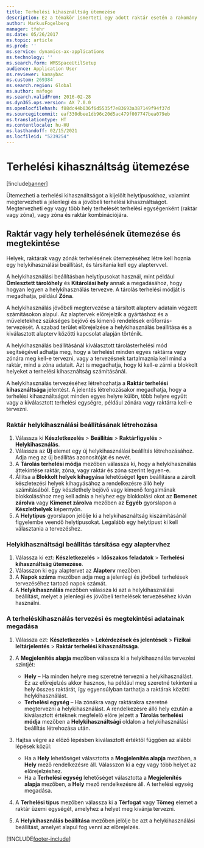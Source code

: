 ```yaml
---
title: Terhelési kihasználtság ütemezése
description: Ez a témakör ismerteti egy adott raktár esetén a rakomány beállítását és ütemezését.
author: MarkusFogelberg
manager: tfehr
ms.date: 05/26/2017
ms.topic: article
ms.prod: ''
ms.service: dynamics-ax-applications
ms.technology: ''
ms.search.form: WMSSpaceUtilSetup
audience: Application User
ms.reviewer: kamaybac
ms.custom: 269384
ms.search.region: Global
ms.author: mafoge
ms.search.validFrom: 2016-02-28
ms.dyn365.ops.version: AX 7.0.0
ms.openlocfilehash: f88dc44b036f6d5535f7e83693a387149f94f37d
ms.sourcegitcommit: eaf330dbee1db96c20d5ac479f007747bea079eb
ms.translationtype: HT
ms.contentlocale: hu-HU
ms.lasthandoff: 02/15/2021
ms.locfileid: "5239254"
---
```

# <a name="schedule-load-utilization"></a>Terhelési kihasználtság ütemezése

[!include[banner](../includes/banner.md)]

Ütemezheti a terhelési kihasználtságot a kijelölt helytípusokhoz, valamint megtervezheti a jelenlegi és a jövőbeli terhelési kihasználtságot. Megtervezheti egy vagy több hely terhelését terhelési egységenként (raktár vagy zóna), vagy zóna és raktár kombinációjára.

## <a name="schedule-and-view-the-load-for-a-warehouse-or-site"></a>Raktár vagy hely terhelésének ütemezése és megtekintése

Helyek, raktárak vagy zónák terhelésének ütemezéséhez létre kell hoznia egy helykihasználási beállítást, és társítania kell egy alaptervvel.

A helykihasználási beállításban helytípusokat használ, mint például **Ömlesztett tárolóhely** és **Kitárolási hely** annak a megadásához, hogy hogyan legyen a helykihasználás tervezve. A tárolás terhelési módját is megadhatja, például **Zóna**.

A helykihasználás jövőbeli megtervezése a társított alapterv adatain végzett számításokon alapul. Az alaptervek előrejelzik a gyártáshoz és a műveletekhez szükséges bejövő és kimenő rendelések erőforrás-tervezését. A szabad terület előrejelzése a helykihasználás beállítása és a kiválasztott alapterv közötti kapcsolat alapján történik.

A helykihasználás beállításánál kiválasztott tárolásterhelési mód segítségével adhatja meg, hogy a terhelést minden egyes raktárra vagy zónára meg kell-e tervezni, vagy a tervezésnek tartalmaznia kell mind a raktár, mind a zóna adatait. Azt is megadhatja, hogy ki kell-e zárni a blokkolt helyeket a terhelési kihasználtság számításánál.

A helykihasználás tervezéséhez létrehozhatja a **Raktár terhelési kihasználtsága** jelentést. A jelentés létrehozásakor megadhatja, hogy a terhelési kihasználtságot minden egyes helyre külön, több helyre együtt vagy a kiválasztott terhelési egységre, például zónára vagy raktárra kell-e tervezni.

### <a name="create-a-space-utilization-setup-for-a-warehouse"></a>Raktár helykihasználási beállításának létrehozása

1. Válassza ki **Készletkezelés** \> **Beállítás** \> **Raktárfigyelés** \> **Helykihasználás**.
2. Válassza az **Új** elemet egy új helykihasználási beállítás létrehozásához. Adja meg az új beállítás azonosítóját és nevét.
3. A **Tárolás terhelési módja** mezőben válassza ki, hogy a helykihasználás áttekintése raktár, zóna, vagy raktár és zóna szerint legyen-e.
4. Állítsa a **Blokkolt helyek kihagyása** lehetőséget **Igen** beállításra a zárolt készletezési helyek kihagyásához a rendelkezésre álló hely számításából. Egy készlethely bejövő vagy kimenő forgalmának blokkolásához meg kell adnia a helyhez egy blokkolási okot az **Bemenet zárolva** vagy **Kimenet zárolva** mezőben az **Egyéb** gyorslapon a **Készlethelyek** képernyőn.
5. A **Helytípus** gyorslapon jelölje ki a helykihasználtság kiszámításánál figyelembe veendő helytípusokat. Legalább egy helytípust ki kell választania a tervezéshez.

### <a name="associate-a-space-utilization-setup-with-a-master-plan"></a>Helykihasználtsági beállítás társítása egy alaptervhez

1. Válassza ki ezt: **Készletkezelés** \> **Időszakos feladatok** \> **Terhelési kihasználtság ütemezése**.
2. Válasszon ki egy alaptervet az **Alapterv** mezőben.
3. A **Napok száma** mezőben adja meg a jelenlegi és jövőbeli terhelések tervezéséhez tartozó napok számát.
4. A **Helykihasználás** mezőben válassza ki azt a helykihasználási beállítást, melyet a jelenlegi és jövőbeli terhelések tervezéséhez kíván használni.

### <a name="specify-the-load-utilization-projection-and-view-information"></a>A terheléskihasználás tervezési és megtekintési adatainak megadása

1. Válassza ezt: **Készletkezelés** \> **Lekérdezések és jelentések** \> **Fizikai leltárjelentés** \> **Raktár terhelési kihasználtsága**.
2. A **Megjelenítés alapja** mezőben válassza ki a helykihasználás tervezési szintjét:

    - **Hely** – Ha minden helyre meg szeretné tervezni a helykihasználást. Ez az előrejelzés akkor hasznos, ha például meg szeretné tekinteni a hely összes raktárát, így egyensúlyban tarthatja a raktárak közötti helykihasználást.
    - **Terhelési egység** – Ha zónákra vagy raktárakra szeretné megtervezni a helykihasználást. A rendelkezésre álló hely ezután a kiválasztott értéknek megfelelő előre jelzett a **Tárolás terhelési módja** mezőben a **Helykihasználtsági** oldalon a helykihasználási beállítás létrehozása után.

3. Hajtsa végre az előző lépésben kiválasztott értéktől függően az alábbi lépések közül:

    - Ha a **Hely** lehetőséget választotta a **Megjelenítés alapja** mezőben, a **Hely** mező rendelkezésre áll. Válasszon ki a egy vagy több helyet az előrejelzéshez.
    - Ha a **Terhelési egység** lehetőséget választotta a **Megjelenítés alapja** mezőben, a **Hely** mező rendelkezésre áll. A terhelési egység megadása.

4. A **Terhelési típus** mezőben válassza ki a **Térfogat** vagy **Tömeg** elemet a raktár üzemi egységét, amelyhez a helyet meg kívánja tervezni.
5. A **Helykihasználás beállítása** mezőben jelölje be azt a helykihasználási beállítást, amelyet alapul fog venni az előrejelzés.


[!INCLUDE[footer-include](../../includes/footer-banner.md)]